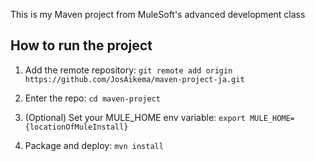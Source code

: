 This is my Maven project from MuleSoft's advanced development class

## How to run the project

1. Add the remote repository: `git remote add origin https://github.com/JosAikema/maven-project-ja.git`

1. Enter the repo: `cd maven-project`

1. (Optional) Set your MULE_HOME env variable: `export MULE_HOME={locationOfMuleInstall}`

1. Package and deploy: `mvn install`
